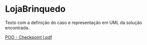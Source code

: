 # LojaBrinquedo

Texto com a definição do caso e representação em UML da solução encontrada.

[POO - Checkpoint I.pdf](https://github.com/schelen01/LojaBrinquedo/files/8887147/POO.-.Checkpoint.I.pdf)
